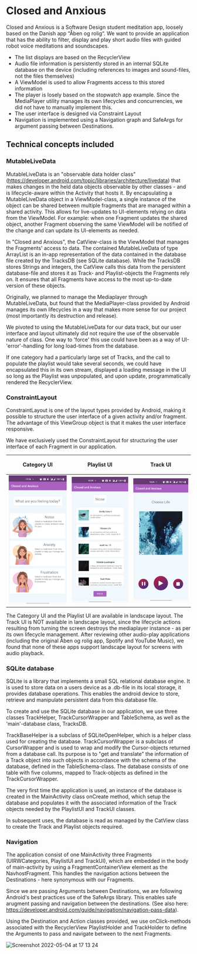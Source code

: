 # Closed and Anxious
Closed and Anxious is a Software Design student meditation app, loosely based on the Danish app “Åben og rolig“.
We want to provide an application that has the ability to filter, display and play short audio files with guided robot voice meditations and soundscapes.
- The list displays are based on the RecyclerView
- Audio file information is persistently stored in an internal SQLite database on the device (including references to images and sound-files, not the files themselves)
- A ViewModel is used to allow Fragments access to this stored information
- The player is losely based on the stopwatch app example. Since the MediaPlayer utility manages its own lifecycles and concurrencies, we did not have to manually implement this.
- The user interface is designed via Constraint Layout
- Navigation is implemented using a Navigation graph and SafeArgs for argument passing between Destinations.

## Technical concepts included

### MutableLiveData
MutableLiveData is an "observable data holder class" (https://developer.android.com/topic/libraries/architecture/livedata) that makes changes in the held data objects observable by other classes - and is lifecycle-aware within the Activity that hosts it. By encapsulating a MutableLiveData object in a ViewModel-class, a single instance of the object can be shared between multiple fragments that are managed within a shared activity.
This allows for live-updates to UI-elements relying on data from the ViewModel. For example: when one Fragment updates the shared object, another Fragment observing the same ViewModel will be notified of the change and can update its UI-elements as needed.

In "Closed and Anxious", the CatView-class is the ViewModel that manages the Fragments' access to data. The contained MutableLiveData of type ArrayList<Playlist> is an in-app representation of the data contained in the database file created by the TracksDB (see SQLite database). While the TracksDB stores Strings and integers, the CatView calls this data from the persistent database-file and stores it as Track- and Playlist-objects the Fragments rely on. It ensures that all Fragments have access to the most up-to-date version of these objects.

Originally, we planned to manage the Mediaplayer through MutableLiveData, but found that the MediaPlayer-class provided by Android manages its own lifecycles in a way that makes more sense for our project (most importantly its destruction and release).
  
We pivoted to using the MutableLiveData for our data track, but our user interface and layout ultimately did not require the use of the observable nature of class. One way to 'force' this use could have been as a way of UI-'error'-handling for long load-times from the database.
 
If one category had a particularly large set of Tracks, and the call to populate the playlist would take several seconds, we could have encapsulated this in its own stream, displayed a loading message in the UI so long as the Playlist was unpopulated, and upon update, programmatically rendered the RecyclerView.

### ConstraintLayout
ConstraintLayout is one of the layout types provided by Android, making it possible to structure the user interface of a given activity and/or fragment. The advantage of this ViewGroup object is that it makes the user interface responsive.

We have exclusively used the ConstraintLayout for structuring the user interface of each Fragment in our application.
  
| <p align="center">Category UI</p>  | <p align="center">Playlist UI</p> | <p align="center">Track UI</p> | 
| ------------- | ------------- | ------------- |
| <img src="images/CategoryUI.jpg" alt="category ui" width="200"/>  |  <img src="images/PlaylistUI.jpg" alt="playlist ui" width="200"/> |  <img src="images/TrackUI.jpg" alt="track ui" width="200"/> |

The Category UI and the Playlist UI are available in landscape layout. The Track UI is NOT available in landscape layout, since the lifecycle actions resulting from turning the screen destroys the mediaplayer instance - as per its own lifecycle management. After reviewing other audio-play applications (including the original Åben og rolig app, Spotify and YouTube Music), we found that none of these apps support landscape layout for screens with audio playback.
  
### SQLite database
SQLite is a library that implements a small SQL relational database engine. It is used to store data on a users device as a .db-file in its local storage, it provides database operations. This enables the android device to store, retrieve and manipulate persistent data from this database file.

To create and use the SQLite database in our application, we use three classes TrackHelper, TrackCursorWrapper and TableSchema, as well as the 'main'-database class, TracksDB.

TrackBaseHelper is a subclass of SQLiteOpenHelper, which is a helper class used for creating the database.
TrackCursorWrapper is a subclass of CursorWrapper and is used to wrap and modify the Cursor-objects returned from a database call. Its purpose is to "get and translate" the information of a Track object into such objects in accordance with the schema of the database, defined in the TableSchema-class.
  The database consists of one table with five columns, mapped to Track-objects as defined in the TrackCursorWrapper.
  
The very first time the application is used, an instance of the database is created in the MainActivity class onCreate method, which setup the database and populates it with the associated information of the Track objects needed by the PlaylistUI and TrackUI classes.
 
In subsequent uses, the database is read as managed by the CatView class to create the Track and Playlist objects required.

### Navigation
The application consist of one MainActivity three Fragments (UIRWCategories, PlaylistUI and TrackUI), which are embedded in the body of main-activity by using a FragmentContainerView element as the NavhostFragment. This handles the navigation actions between the Destinations - here synonymous with our Fragments.

Since we are passing Arguments between Destinations, we are following Android's best practices use of the SafeArgs library. This enables safe arugment passing and navigation between the destinations. (See also here: https://developer.android.com/guide/navigation/navigation-pass-data).

Using the Destination and Action classes provided, we use onClick-methods associated with the RecyclerView PlaylistHolder and TrackHolder to define the Arguments to pass and navigate between to the next Fragments.
  
<img width="668" alt="Screenshot 2022-05-04 at 17 13 24" src="https://user-images.githubusercontent.com/71443009/166713166-360a3fbb-ddfd-4b88-8a2e-3f4ea7e8d0cd.png">
